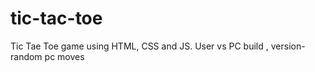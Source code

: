 # tic-tac-toe
Tic Tae Toe game using HTML, CSS and JS. User vs PC build , version- random pc moves 
